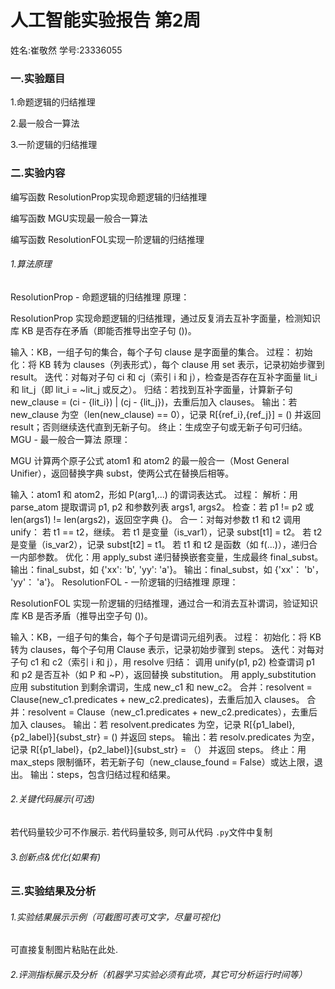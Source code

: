# 人工智能实验报告 第2周

姓名:崔敬然  学号:23336055

### 一.实验题目

1.命题逻辑的归结推理

2.最一般合一算法

3.一阶逻辑的归结推理

### 二.实验内容

编写函数 ResolutionProp实现命题逻辑的归结推理

编写函数 MGU实现最一般合一算法

编写函数 ResolutionFOL实现一阶逻辑的归结推理

###### 1.算法原理

ResolutionProp - 命题逻辑的归结推理
原理：

ResolutionProp 实现命题逻辑的归结推理，通过反复消去互补字面量，检测知识库 KB 是否存在矛盾（即能否推导出空子句 ())。

输入：KB，一组子句的集合，每个子句 clause 是字面量的集合。
过程：
初始化：将 KB 转为 clauses（列表形式），每个 clause 用 set 表示，记录初始步骤到 result。
迭代：对每对子句 ci 和 cj（索引 i 和 j），检查是否存在互补字面量 lit_i 和 lit_j（即 lit_i = ~lit_j 或反之）。
归结：若找到互补字面量，计算新子句 new_clause = (ci - {lit_i}) | (cj - {lit_j})，去重后加入 clauses。
输出：若 new_clause 为空（len(new_clause) == 0），记录 R[{ref_i},{ref_j}] = () 并返回 result；否则继续迭代直到无新子句。
终止：生成空子句或无新子句可归结。
MGU - 最一般合一算法
原理：

MGU 计算两个原子公式 atom1 和 atom2 的最一般合一（Most General Unifier），返回替换字典 subst，使两公式在替换后相等。

输入：atom1 和 atom2，形如 P(arg1,...) 的谓词表达式。
过程：
解析：用 parse_atom 提取谓词 p1, p2 和参数列表 args1, args2。
检查：若 p1 != p2 或 len(args1) != len(args2)，返回空字典 {}。
合一：对每对参数 t1 和 t2 调用 unify：
若 t1 == t2，继续。
若 t1 是变量（is_var1），记录 subst[t1] = t2。
若 t2 是变量（is_var2），记录 subst[t2] = t1。
若 t1 和 t2 是函数（如 f(...)），递归合一内部参数。
优化：用 apply_subst 递归替换嵌套变量，生成最终 final_subst。
输出：final_subst，如 {'xx': 'b', 'yy': 'a'}。
输出：final_subst，如 {'xx'： 'b'， 'yy'： 'a'}。
ResolutionFOL - 一阶逻辑的归结推理
原理：

ResolutionFOL 实现一阶逻辑的归结推理，通过合一和消去互补谓词，验证知识库 KB 是否矛盾（推导出空子句 ())。

输入：KB，一组子句的集合，每个子句是谓词元组列表。
过程：
初始化：将 KB 转为 clauses，每个子句用 Clause 表示，记录初始步骤到 steps。
迭代：对每对子句 c1 和 c2（索引 i 和 j），用 resolve 归结：
调用 unify(p1, p2) 检查谓词 p1 和 p2 是否互补（如 P 和 ~P），返回替换 substitution。
用 apply_substitution 应用 substitution 到剩余谓词，生成 new_c1 和 new_c2。
合并：resolvent = Clause(new_c1.predicates + new_c2.predicates)，去重后加入 clauses。
合并：resolvent = Clause（new_c1.predicates + new_c2.predicates），去重后加入 clauses。
输出：若 resolvent.predicates 为空，记录 R[{p1_label},{p2_label}]{subst_str} = () 并返回 steps。
输出：若 resolv.predicates 为空，记录 R[{p1_label}，{p2_label}]{subst_str} = （） 并返回 steps。
终止：用 max_steps 限制循环，若无新子句（new_clause_found = False）或达上限，退出。
输出：steps，包含归结过程和结果。


###### 2.关键代码展示(可选)

若代码量较少可不作展示. 若代码量较多, 则可从代码 `.py`文件中复制

###### 3.创新点&优化(如果有)


### 三.实验结果及分析

###### 1.实验结果展示示例（可截图可表可文字，尽量可视化)

可直接复制图片粘贴在此处.

###### 2.评测指标展示及分析（机器学习实验必须有此项，其它可分析运行时间等）

